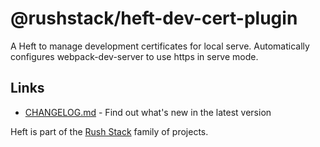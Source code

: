 # @rushstack/heft-dev-cert-plugin

A Heft to manage development certificates for local serve.
Automatically configures webpack-dev-server to use https in serve mode.

## Links

- [CHANGELOG.md](
  https://github.com/microsoft/rushstack/blob/master/heft-plugins/heft-dev-cert-plugin/CHANGELOG.md) - Find
  out what's new in the latest version

Heft is part of the [Rush Stack](https://rushstack.io/) family of projects.
